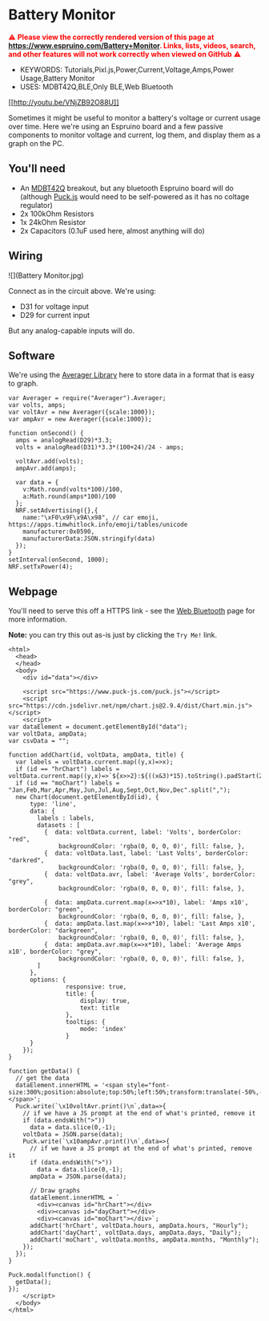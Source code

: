 <!--- Copyright (c) 2020 Gordon Williams, Pur3 Ltd. See the file LICENSE for copying permission. -->
Battery Monitor
================

<span style="color:red">:warning: **Please view the correctly rendered version of this page at https://www.espruino.com/Battery+Monitor. Links, lists, videos, search, and other features will not work correctly when viewed on GitHub** :warning:</span>

* KEYWORDS: Tutorials,Pixl.js,Power,Current,Voltage,Amps,Power Usage,Battery Monitor
* USES: MDBT42Q,BLE,Only BLE,Web Bluetooth

[[http://youtu.be/VNjZB92O88U]]

Sometimes it might be useful to monitor a battery's voltage or current usage over time. Here we're
using an Espruino board and a few passive components to monitor voltage and current, log them,
and display them as a graph on the PC.

You'll need
-----------

* An [MDBT42Q](/MDBT42Q) breakout, but any bluetooth Espruino board will do (although [Puck.js](/Puck.js) would need to be self-powered as it has no coltage regulator)
* 2x 100kOhm Resistors
* 1x 24kOhm Resistor
* 2x Capacitors (0.1uF used here, almost anything will do)

Wiring
------

![](Battery Monitor.jpg)

Connect as in the circuit above. We're using:

* D31 for voltage input
* D29 for current input

But any analog-capable inputs will do.

Software
--------

We're using the [Averager Library](/Averager) here to store data in
a format that is easy to graph.

```JS
var Averager = require("Averager").Averager;
var volts, amps;
var voltAvr = new Averager({scale:1000});
var ampAvr = new Averager({scale:1000});

function onSecond() {
  amps = analogRead(D29)*3.3;
  volts = analogRead(D31)*3.3*(100+24)/24 - amps;

  voltAvr.add(volts);
  ampAvr.add(amps);

  var data = {
    v:Math.round(volts*100)/100,
    a:Math.round(amps*100)/100
  };
  NRF.setAdvertising({},{
    name:"\xF0\x9F\x9A\x98", // car emoji, https://apps.timwhitlock.info/emoji/tables/unicode
    manufacturer:0x0590,
    manufacturerData:JSON.stringify(data)
  });
}
setInterval(onSecond, 1000);
NRF.setTxPower(4);
```

Webpage
-------

You'll need to serve this off a HTTPS link - see the [Web Bluetooth](/Web+Bluetooth) page
for more information.

**Note:** you can try this out as-is just by clicking the `Try Me!` link.

```HTML_demo_link
<html>
  <head>
  </head>
  <body>
    <div id="data"></div>

    <script src="https://www.puck-js.com/puck.js"></script>
    <script src="https://cdn.jsdelivr.net/npm/chart.js@2.9.4/dist/Chart.min.js"></script>
    <script>
var dataElement = document.getElementById("data");
var voltData, ampData;
var csvData = "";

function addChart(id, voltData, ampData, title) {
  var labels = voltData.current.map((y,x)=>x);
  if (id == "hrChart") labels = voltData.current.map((y,x)=>`${x>>2}:${((x&3)*15).toString().padStart(2,0)}`);
  if (id == "moChart") labels = "Jan,Feb,Mar,Apr,May,Jun,Jul,Aug,Sept,Oct,Nov,Dec".split(",");
  new Chart(document.getElementById(id), {
      type: 'line',
      data: {
        labels : labels,
        datasets : [
          {  data: voltData.current, label: 'Volts', borderColor: "red",
              backgroundColor: 'rgba(0, 0, 0, 0)', fill: false, },
          {  data: voltData.last, label: 'Last Volts', borderColor: "darkred",
              backgroundColor: 'rgba(0, 0, 0, 0)', fill: false, },
          {  data: voltData.avr, label: 'Average Volts', borderColor: "grey",
              backgroundColor: 'rgba(0, 0, 0, 0)', fill: false, },

          {  data: ampData.current.map(x=>x*10), label: 'Amps x10', borderColor: "green",
              backgroundColor: 'rgba(0, 0, 0, 0)', fill: false, },
          {  data: ampData.last.map(x=>x*10), label: 'Last Amps x10', borderColor: "darkgreen",
              backgroundColor: 'rgba(0, 0, 0, 0)', fill: false, },
          {  data: ampData.avr.map(x=>x*10), label: 'Average Amps x10', borderColor: "grey",
              backgroundColor: 'rgba(0, 0, 0, 0)', fill: false, },
        ]
      },
      options: {
				responsive: true,
				title: {
					display: true,
					text: title
				},
				tooltips: {
					mode: 'index'
				}
      }
    });
}

function getData() {
  // get the data
  dataElement.innerHTML = '<span style="font-size:300%;position:absolute;top:50%;left:50%;transform:translate(-50%,-50%)">Loading...</span>';
  Puck.write(`\x10voltAvr.print()\n`,data=>{
    // if we have a JS prompt at the end of what's printed, remove it
    if (data.endsWith(">"))
      data = data.slice(0,-1);
    voltData = JSON.parse(data);
    Puck.write(`\x10ampAvr.print()\n`,data=>{
      // if we have a JS prompt at the end of what's printed, remove it
      if (data.endsWith(">"))
        data = data.slice(0,-1);
      ampData = JSON.parse(data);

      // Draw graphs
      dataElement.innerHTML = `
        <div><canvas id="hrChart"></div>
        <div><canvas id="dayChart"></div>
        <div><canvas id="moChart"></div>`;
      addChart('hrChart', voltData.hours, ampData.hours, "Hourly");
      addChart('dayChart', voltData.days, ampData.days, "Daily");
      addChart('moChart', voltData.months, ampData.months, "Monthly");
    });
  });
}

Puck.modal(function() {
  getData();
});
    </script>
  </body>
</html>
```
